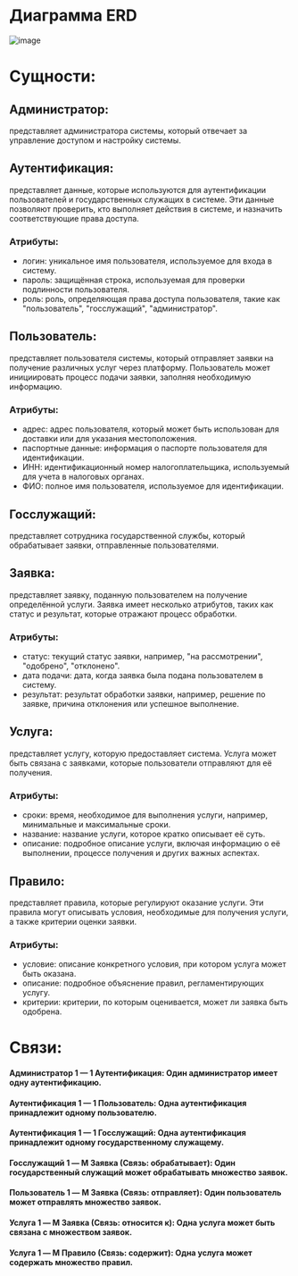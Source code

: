 # Диаграмма ERD

![image](https://github.com/user-attachments/assets/562a1a4f-11ff-48d6-a50d-554bdc8c3623)


# Сущности:

## Администратор: 
представляет администратора системы, который отвечает за управление доступом и настройку системы.



## Аутентификация: 
представляет данные, которые используются для аутентификации пользователей и государственных служащих в системе. Эти данные позволяют проверить, кто выполняет действия в системе, и назначить соответствующие права доступа.

### Атрибуты: 
 - логин: уникальное имя пользователя, используемое для входа в систему.
 - пароль: защищённая строка, используемая для проверки подлинности пользователя.
 - роль: роль, определяющая права доступа пользователя, такие как "пользователь", "госслужащий", "администратор".
    
## Пользователь: 
представляет пользователя системы, который отправляет заявки на получение различных услуг через платформу. Пользователь может инициировать процесс подачи заявки, заполняя необходимую информацию.

### Атрибуты: 
  - адрес: адрес пользователя, который может быть использован для доставки или для указания местоположения.
  - паспортные данные: информация о паспорте пользователя для идентификации.
  - ИНН: идентификационный номер налогоплательщика, используемый для учета в налоговых органах.
  - ФИО: полное имя пользователя, используемое для идентификации.
  

## Госслужащий: 
представляет сотрудника государственной службы, который обрабатывает заявки, отправленные пользователями.


## Заявка:
представляет заявку, поданную пользователем на получение определённой услуги. Заявка имеет несколько атрибутов, таких как статус и результат, которые отражают процесс обработки.

### Атрибуты: 
 - статус: текущий статус заявки, например, "на рассмотрении", "одобрено", "отклонено".
 - дата подачи: дата, когда заявка была подана пользователем в систему.
 - результат: результат обработки заявки, например, решение по заявке, причина отклонения или успешное выполнение.


## Услуга: 
представляет услугу, которую предоставляет система. Услуга может быть связана с заявками, которые пользователи отправляют для её получения.

### Атрибуты: 
 - сроки: время, необходимое для выполнения услуги, например, минимальные и максимальные сроки.
 - название: название услуги, которое кратко описывает её суть.
 - описание: подробное описание услуги, включая информацию о её выполнении, процессе получения и других важных аспектах.


## Правило: 
представляет правила, которые регулируют оказание услуги. Эти правила могут описывать условия, необходимые для получения услуги, а также критерии оценки заявки.

### Атрибуты: 
 - условие: описание конкретного условия, при котором услуга может быть оказана.
 - описание: подробное объяснение правил, регламентирующих услугу.
 - критерии: критерии, по которым оценивается, может ли заявка быть одобрена.


# Связи:

#### Администратор 1 — 1 Аутентификация: Один администратор имеет одну аутентификацию.

#### Аутентификация 1 — 1 Пользователь: Одна аутентификация принадлежит одному пользователю.

#### Аутентификация 1 — 1 Госслужащий: Одна аутентификация принадлежит одному государственному служащему.

#### Госслужащий 1 — M Заявка (Связь: обрабатывает): Один государственный служащий может обрабатывать множество заявок.

#### Пользователь 1 — M Заявка (Связь: отправляет): Один пользователь может отправлять множество заявок.

#### Услуга 1 — M Заявка (Связь: относится к): Одна услуга может быть связана с множеством заявок.

#### Услуга 1 — M Правило (Связь: содержит): Одна услуга может содержать множество правил.
